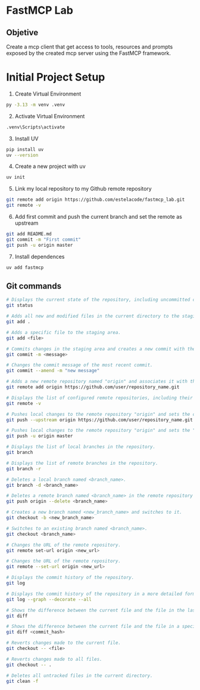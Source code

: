 # FastMCP Lab
## Objetive
Create a mcp client that get access to tools, resources and prompts exposed by the created mcp server using the FastMCP framework.

# Initial Project Setup
1. Create Virtual Environment
```bash
py -3.13 -m venv .venv
```

2. Activate Virtual Environment
```bash
.venv\Scripts\activate
```

3. Install UV
```bash
pip install uv
uv --version
```

4. Create a new project with uv
```bash
uv init
```

5. Link my local repository to my Github remote repository
```bash
git remote add origin https://github.com/estelacode/fastmcp_lab.git
git remote -v
```

6. Add first commit and push the current branch and set the remote as upstream
```bash
git add README.md
git commit -m "First commit"
git push -u origin master
```

7. Install dependences
```bash
uv add fastmcp
```


## Git commands


```bash
# Displays the current state of the repository, including uncommitted changes and untracked files.
git status

# Adds all new and modified files in the current directory to the staging area.
git add .

# Adds a specific file to the staging area.
git add <file>

# Commits changes in the staging area and creates a new commit with the specified message.
git commit -m <message>

# Changes the commit message of the most recent commit.
git commit --amend -m "new message"

# Adds a new remote repository named "origin" and associates it with the specified Git repository URL.
git remote add origin https://github.com/user/repository_name.git

# Displays the list of configured remote repositories, including their names and URLs.
git remote -v

# Pushes local changes to the remote repository "origin" and sets the current branch as the upstream branch of the remote repository.
git push --upstream origin https://github.com/user/repository_name.git

# Pushes local changes to the remote repository "origin" and sets the "master" branch as the upstream branch of the remote repository.
git push -u origin master

# Displays the list of local branches in the repository.
git branch

# Displays the list of remote branches in the repository.
git branch -r

# Deletes a local branch named <branch_name>.
git branch -d <branch_name>

# Deletes a remote branch named <branch_name> in the remote repository "origin".
git push origin --delete <branch_name>

# Creates a new branch named <new_branch_name> and switches to it.
git checkout -b <new_branch_name>

# Switches to an existing branch named <branch_name>.
git checkout <branch_name>

# Changes the URL of the remote repository.
git remote set-url origin <new_url>

# Changes the URL of the remote repository.
git remote --set-url origin <new_url>

# Displays the commit history of the repository.
git log

# Displays the commit history of the repository in a more detailed format.
git log --graph --decorate --all

# Shows the difference between the current file and the file in the last commit.
git diff

# Shows the difference between the current file and the file in a specific commit.
git diff <commit_hash>

# Reverts changes made to the current file.
git checkout -- <file>

# Reverts changes made to all files.
git checkout -- .

# Deletes all untracked files in the current directory.
git clean -f
```